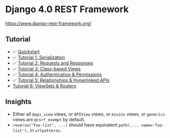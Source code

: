 # Django 4.0 REST Framework

https://www.django-rest-framework.org/

## Tutorial

* ✅ [Quickstart](https://www.django-rest-framework.org/tutorial/quickstart/)
* ✅ [Tutorial 1: Serialization](https://www.django-rest-framework.org/tutorial/1-serialization/#tutorial-1-serialization)
* ✅ [Tutorial 2: Requests and Responses](https://www.django-rest-framework.org/tutorial/2-requests-and-responses/)
* ✅ [Tutorial 3: Class-based Views](https://www.django-rest-framework.org/tutorial/3-class-based-views/#tutorial-3-class-based-views)
* ✅ [Tutorial 4: Authentication & Permissions](https://www.django-rest-framework.org/tutorial/4-authentication-and-permissions/#tutorial-4-authentication-permissions)
* ✅ [Tutorial 5: Relationships & Hyperlinked APIs](https://www.django-rest-framework.org/tutorial/5-relationships-and-hyperlinked-apis/#tutorial-5-relationships-hyperlinked-apis)
* [Tutorial 6: ViewSets & Routers](https://www.django-rest-framework.org/tutorial/6-viewsets-and-routers/#tutorial-6-viewsets-routers)

## Insights

* Either all `@api_view` views, or `APIView` views, or `mixins` views,
  or `generics` views are `@csrf_exempt` by default.
* `reverse("foo-list", ...)` should have equivalent `path(..., name='foo-list'),`
  in `urlpatterns`.
